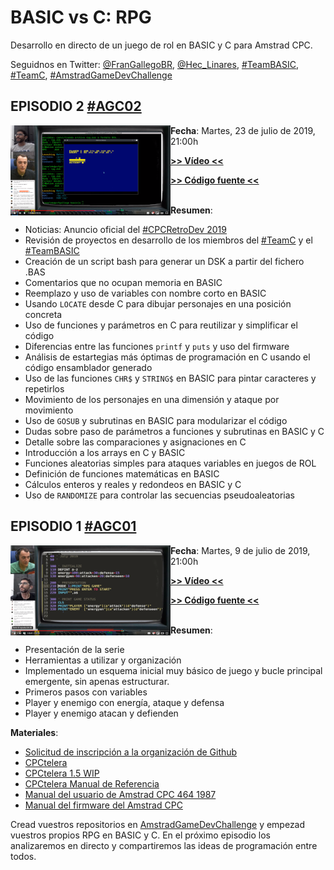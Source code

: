 # BASIC vs C: RPG

Desarrollo en directo de un juego de rol en BASIC y C para Amstrad CPC. 

Seguidnos en Twitter: [@FranGallegoBR](https://twitter.com/FranGallegoBR), [@Hec_Linares](https://twitter.com/Hec_Linares), [#TeamBASIC](https://twitter.com/hashtag/TeamBASIC), [#TeamC](https://twitter.com/hashtag/TeamC), [#AmstradGameDevChallenge](https://twitter.com/hashtag/AmstradGameDevChallenge)

## EPISODIO 2 [#AGC02](https://twitter.com/hashtag/AGC02)

<a href="https://www.youtube.com/watch?v=5qsZ1lnEPCQ"><img align="left" src="https://github.com/AmstradGameDevChallenge/BASICvsC-RPG/blob/master/materials/scrshots/agc02_game_thumb.png" alt="Amstrad GameDev Challenge: BASIC vs C. Episodio 2. #AGC02"/></a>

**Fecha**: Martes, 23 de julio de 2019, 21:00h

[**>> Vídeo <<**](https://www.youtube.com/watch?v=5qsZ1lnEPCQ)

[**>> Código fuente <<**](https://github.com/AmstradGameDevChallenge/BASICvsC-RPG/archive/agc02.zip)
<br/><br/>

__Resumen__:
- Noticias: Anuncio oficial del [#CPCRetroDev 2019](http://cpcretrodev.byterealms.com/contest/cpc-retrodev-2019/)
- Revisión de proyectos en desarrollo de los miembros del [#TeamC](https://twitter.com/hashtag/TeamC) y el [#TeamBASIC](https://twitter.com/hashtag/TeamBASIC)
- Creación de un script bash para generar un DSK a partir del fichero .BAS
- Comentarios que no ocupan memoria en BASIC
- Reemplazo y uso de variables con nombre corto en BASIC
- Usando `LOCATE` desde C para dibujar personajes en una posición concreta
- Uso de funciones y parámetros en C para reutilizar y simplificar el código
- Diferencias entre las funciones `printf` y `puts` y uso del firmware
- Análisis de estartegias más óptimas de programación en C usando el código ensamblador generado
- Uso de las funciones `CHR$` y `STRING$` en BASIC para pintar caracteres y repetirlos
- Movimiento de los personajes en una dimensión y ataque por movimiento
- Uso de `GOSUB` y subrutinas en BASIC para modularizar el código
- Dudas sobre paso de parámetros a funciones y subrutinas en BASIC y C
- Detalle sobre las comparaciones y asignaciones en C
- Introducción a los arrays en C y BASIC
- Funciones aleatorias simples para ataques variables en juegos de ROL
- Definición de funciones matemáticas en BASIC
- Cálculos enteros y reales y redondeos en BASIC y C
- Uso de `RANDOMIZE` para controlar las secuencias pseudoaleatorias

## EPISODIO 1 [#AGC01](https://twitter.com/hashtag/AGC01)

<a href="https://www.youtube.com/watch?v=TFEnGYmOOLI"><img align="left" src="https://github.com/AmstradGameDevChallenge/BASICvsC-RPG/blob/master/materials/scrshots/agc01_teamBASIC_thumb.png" alt="Amstrad GameDev Challenge: BASIC vs C. Episodio 1. #AGC01"/></a>

**Fecha**: Martes, 9 de julio de 2019, 21:00h

[**>> Vídeo <<**](https://www.youtube.com/watch?v=TFEnGYmOOLI)

[**>> Código fuente <<**](https://github.com/AmstradGameDevChallenge/BASICvsC-RPG/archive/agc01.zip)
<br/><br/>

__Resumen__:
- Presentación de la serie
- Herramientas a utilizar y organización
- Implementado un esquema inicial muy básico de juego y bucle principal emergente, sin apenas estructurar.
- Primeros pasos con variables
- Player y enemigo con energía, ataque y defensa
- Player y enemigo atacan y defienden

__Materiales__:
- [Solicitud de inscripción a la organización de Github](http://bit.ly/AGC01)
- [CPCtelera](http://lronaldo.github.io/cpctelera/)
- [CPCtelera 1.5 WIP](https://github.com/lronaldo/cpctelera/tree/development)
- [CPCtelera Manual de Referencia](http://lronaldo.github.io/cpctelera/files/readme-txt.html)
- [Manual del usuario de Amstrad CPC 464 1987](https://archive.org/details/Amstrad_CPC464_Manual_del_Usuario_1987_Amstrad_ES_a)
- [Manual del firmware del Amstrad CPC](http://www.cantrell.org.uk/david/tech/cpc/cpc-firmware/)

Cread vuestros repositorios en [AmstradGameDevChallenge](https://github.com/AmstradGameDevChallenge/) y empezad vuestros propios RPG en BASIC y C. En el próximo episodio los analizaremos en directo y compartiremos las ideas de programación entre todos.
